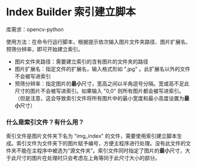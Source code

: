 # Index Builder 索引建立脚本
库需求：opencv-python

使用方法：在命令行运行脚本，根据提示依次输入图片文件夹路径、图片扩展名、预筛分辨率，即可开始建立索引。

+ 图片文件夹路径：需要建立索引的含有图片的文件夹的路径
+ 图片扩展名：指定文件的扩展名，输入格式形如 ".jpg" 。此扩展名以外的文件不会被写进索引
+ 预筛分辨率：指定图片的**最小**尺寸，宽高之间以半角逗号分隔。宽或高不足此尺寸的图片不会被写进索引。如果输入 "0,0" 则所有图片都会被写进索引。（但是注意，这会导致索引文件将所有图片中的最小宽度和最小高度设置为**最小**尺寸）

### 什么是索引文件？有什么用？
索引文件是图片文件夹下名为 "img_index" 的文件，需要使用索引建立脚本生成。索引文件为文件夹下的图片赋予编号，方便主程序进行处理。没有此文件的文件夹不能在主程序中被选为“源文件夹”。索引文件同时指定了图片的**最小**尺寸，大于此尺寸的图片在处理时只会考虑左上角等同于此尺寸大小的部分。